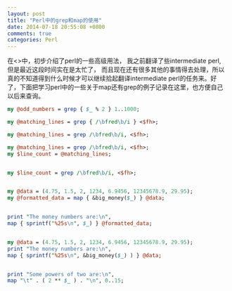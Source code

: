```yaml
---
layout: post
title: "Perl中的grep和map的使用"
date: 2014-07-18 20:55:08 +0800
comments: true
categories: Perl
---
```

在<<Learnign Perl>>中，初步介绍了perl的一些高级用法， 我之前翻译了些intermediate perl, 但是最近这段时间实在是太忙了， 而且现在还有很多其他的事情得去处理，所以真的不知道得到什么时候才可以继续拾起翻译intermediate perl的任务来。好了，下面把学习perl中的一些关于map还有grep的例子记录在这里，也方便自己以后来查询。   

```perl
my @odd_numbers = grep { $_ % 2 } 1..1000;  

my @matching_lines = grep { /\bfred\b/i } <$fh>;

my @matching_lines = grep /\bfred\b/i, <$fh>;  

my @matching_lines = grep /\bfred\b/i, <$fh>;
my $line_count = @matching_lines;  


my $line_count = grep /\bfred\b/i, <$fh>;  


my @data = (4.75, 1.5, 2, 1234, 6.9456, 12345678.9, 29.95);
my @formatted_data = map { &big_money($_) } @data;  


print "The money numbers are:\n",
map { sprintf("%25s\n", $_) } @formatted_data;  


my @data = (4.75, 1.5, 2, 1234, 6.9456, 12345678.9, 29.95);
print "The money numbers are:\n",
map { sprintf("%25s\n", &big_money($_) ) } @data;  


print "Some powers of two are:\n",
map "\t" . ( 2 ** $_ ) . "\n", 0..15;  

```